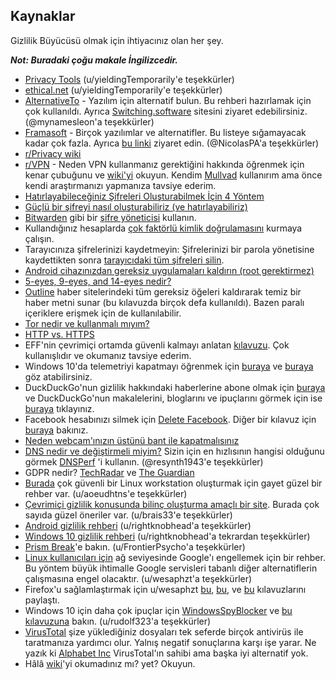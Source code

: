 ## Kaynaklar

Gizlilik Büyücüsü olmak için ihtiyacınız olan her şey.

***Not: Buradaki çoğu makale İngilizcedir.***

- [Privacy Tools](https://www.privacytools.io/) (u/yieldingTemporarily'e teşekkürler)
- [ethical.net](https://ethical.net/) (u/yieldingTemporarily'e teşekkürler)
- [AlternativeTo](https://alternativeto.net/) - Yazılım için alternatif bulun. Bu rehberi hazırlamak için çok kullanıldı. Ayrıca [Switching.software](https://switching.software/) sitesini ziyaret edebilirsiniz. (@mynamesleon'a teşekkürler)
- [Framasoft](https://framasoft.org/en/) - Birçok yazılımlar ve alternatifler. Bu listeye sığamayacak kadar çok fazla. Ayrıca [bu linki](https://degooglisons-internet.org/en/) ziyaret edin. (@NicolasPA'a teşekkürler)
- [r/Privacy wiki](https://old.reddit.com/r/privacy/wiki/index)
- [r/VPN](https://old.reddit.com/r/VPN/) - Neden VPN kullanmanız gerektiğini hakkında öğrenmek için kenar çubuğunu ve [wiki'yi](https://old.reddit.com/r/VPN/wiki/index) okuyun. Kendim [Mullvad](https://mullvad.net) kullanırım ama önce kendi araştırmanızı yapmanıza tavsiye ederim.
- [Hatırlayabileceğiniz Şifreleri Oluşturabilmek İçin 4 Yöntem](https://outline.com/XuMTFA)
- [Güçlü bir şifreyi nasıl oluşturabiliriz (ve hatırlayabiliriz)](https://outline.com/dqfuqL)
- [Bitwarden](https://bitwarden.com) gibi bir [şifre yöneticisi](https://outline.com/NC69FD) kullanın.
- Kullandığınız hesaplarda [çok faktörlü kimlik doğrulamasını](https://tr.wikipedia.org/wiki/%C3%87ok_fakt%C3%B6rl%C3%BC_kimlik_do%C4%9Frulamas%C4%B1) kurmaya çalışın.
- Tarayıcınıza şifrelerinizi kaydetmeyin: Şifrelerinizi bir parola yönetisine kaydettikten sonra [tarayıcıdaki tüm şifreleri silin](http://www.wikihow.com/Delete-Remembered-Passwords).
- [Android cihazınızdan gereksiz uygulamaları kaldırın (root gerektirmez)](https://www.xda-developers.com/uninstall-carrier-oem-bloatware-without-root-access/)
- [5-eyes, 9-eyes, and 14-eyes nedir?](https://restoreprivacy.com/5-eyes-9-eyes-14-eyes/)
- [Outline](https://outline.com/) haber sitelerindeki tüm gereksiz öğeleri kaldırarak temiz bir haber metni sunar (bu kılavuzda birçok defa kullanıldı). Bazen paralı içeriklere erişmek için de kullanılabilir. 
- [Tor nedir ve kullanmalı mıyım?](https://outline.com/JRCscH)
- [HTTP vs. HTTPS](https://outline.com/xUXZMh)
- EFF'nin çevrimiçi ortamda güvenli kalmayı anlatan [kılavuzu](https://ssd.eff.org/). Çok kullanışlıdır ve okumanız tavsiye ederim.
- Windows 10'da telemetriyi kapatmayı öğrenmek için [buraya](https://www.thewindowsclub.com/windows-10-telemetry) ve [buraya](https://winaero.com/blog/how-to-disable-telemetry-and-data-collection-in-windows-10/) göz atabilirsiniz.
- DuckDuckGo'nun gizlilik hakkındaki haberlerine abone olmak için [buraya](https://duckduckgo.com/newsletter) ve DuckDuckGo'nun makalelerini, bloglarını ve ipuçlarını görmek için ise [buraya](https://spreadprivacy.com/) tıklayınız.
- Facebook hesabınızı silmek için [Delete Facebook](https://deletefacebook.com/). Diğer bir kılavuz için [buraya](https://www.wikihow.com/Permanently-Delete-a-Facebook-Account) bakınız.
- [Neden webcam'ınızın üstünü bant ile kapatmalısınız](https://outline.com/fYCu98)
- [DNS nedir ve değiştirmeli miyim?](https://outline.com/8jsWXw) Sizin için en hızlısının hangisi olduğunu görmek [DNSPerf](https://www.dnsperf.com/#!dns-resolvers) 'i kullanın. (@resynth1943'e teşekkürler)
- GDPR nedir? [TechRadar](https://outline.com/6sjd76) ve [The Guardian](https://outline.com/exmSpf)
- [Burada](https://github.com/lfit/itpol/blob/master/linux-workstation-security.md) çok güvenli bir Linux workstation oluşturmak için gayet güzel bir rehber var.  (u/aoeudhtns'e teşekkürler)
- [Çevrimiçi gizlilik konusunda bilinç oluşturma amaçlı bir site](https://theytrackyou.com/). Burada çok sayıda güzel öneriler var. (u/brais33'e teşekkürler)
- [Android gizlilik rehberi](https://gitlab.com/Attedz/AndroidPrivacyGuide) (u/rightknobhead'a teşekkürler)
- [Windows 10 gizlilik rehberi](https://fdossena.com/?p=w10debotnet/index_1903.frag) (u/rightknobhead'a tekrardan teşekkürler)
- [Prism Break](https://prism-break.org/en/)'e bakın. (u/FrontierPsycho'a teşekkürler)
- [Linux kullanıcıları için](https://github.com/wesaphzt/block-all-google) ağ seviyesinde Google'ı engellemek için bir rehber. Bu yöntem büyük ihtimalle Google servisleri tabanlı diğer alternatiflerin çalışmasına engel olacaktır. (u/wesaphzt'a teşekkürler)
- Firefox'u sağlamlaştırmak için u/wesaphzt [bu](https://github.com/pyllyukko/user.js), [bu](https://ffprofile.com/), ve [bu](https://www.privacytools.io/browsers/#about_config) kılavuzlarını paylaştı.
- Windows 10 için daha çok ipuçlar için [WindowsSpyBlocker](https://github.com/crazy-max/WindowsSpyBlocker) ve [bu kılavuzuna](https://github.com/adolfintel/Windows10-Privacy) bakın. (u/rudolf323'a teşekkürler)
- [VirusTotal](https://www.virustotal.com/) şize yüklediğiniz dosyaları tek seferde birçok antivirüs ile taratmanıza yardımcı olur. Yalnış negatif sonuçlarına karşı işe yarar. Ne yazık ki [Alphabet Inc](https://tr.wikipedia.org/wiki/Alphabet_(%C5%9Firket)) VirusTotal'ın sahibi ama başka iyi alternatif yok.
- Hâlâ [wiki](https://old.reddit.com/r/privacy/wiki/index)'yi okumadınız mı? yet? Okuyun.
